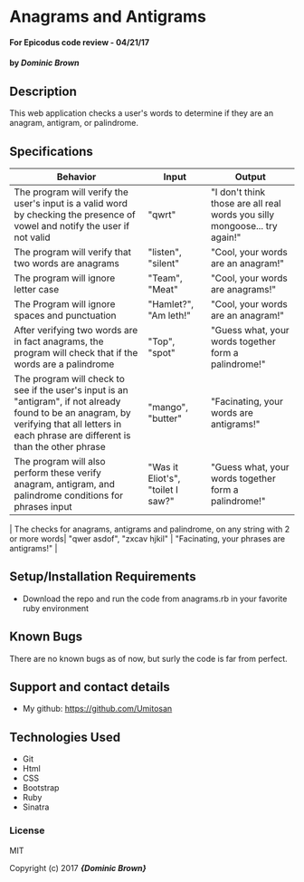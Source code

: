 # Anagrams and Antigrams

#### For Epicodus code review -  04/21/17

#### by **_Dominic Brown_**

## Description

This web application checks a user's words to determine if they are an anagram, antigram, or palindrome.

## Specifications

| Behavior | Input | Output |
|----------|-------|--------|
| The program will verify the user's input is a valid word by checking the presence of vowel and notify the user if not valid | "qwrt" | "I don't think those are all real words you silly mongoose... try again!" |
| The program will verify that two words are anagrams  | "listen", "silent" | "Cool, your words are an anagram!" |
| The program will ignore letter case | "Team", "Meat" | "Cool, your words are anagrams!" |
| The Program will ignore spaces and punctuation | "Hamlet?", "Am leth!" | "Cool, your words are an anagram!" |
| After verifying two words are in fact anagrams, the program will check that if the words are a palindrome | "Top", "spot" | "Guess what, your words together form a palindrome!" |
| The program will check to see if the user's input is an "antigram", if not already found to be an anagram, by verifying that all letters in each phrase are different is than the other phrase | "mango", "butter" | "Facinating, your words are antigrams!" |
| The program will also perform these verify anagram, antigram, and palindrome conditions for phrases input | "Was it Eliot's", "toilet I saw?" | "Guess what, your words together form a palindrome!" |

| The checks for anagrams, antigrams and palindrome, on any string with 2 or more words| "qwer asdof", "zxcav hjkil" | "Facinating, your phrases are antigrams!" |





## Setup/Installation Requirements

* Download the repo and run the code from anagrams.rb in your favorite ruby environment

## Known Bugs

There are no known bugs as of now, but surly the code is far from perfect.

## Support and contact details

* My github: https://github.com/Umitosan

## Technologies Used
* Git
* Html
* CSS
* Bootstrap
* Ruby
* Sinatra

### License

MIT

Copyright (c) 2017 **_{Dominic Brown}_**
